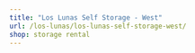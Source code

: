 ```yaml
---
title: "Los Lunas Self Storage - West"
url: /los-lunas/los-lunas-self-storage-west/
shop: storage rental
---
```

